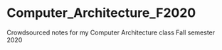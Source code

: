 # Computer_Architecture_F2020
Crowdsourced notes for my Computer Architecture class Fall semester 2020
